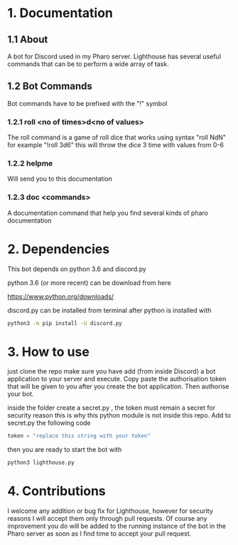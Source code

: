 # 1. Documentation
## 1.1 About
A bot for Discord used in my Pharo server. Lighthouse has several useful commands that can be to perform a wide array of task. 

## 1.2 Bot Commands
Bot commands have to be prefixed with the "!" symbol

### 1.2.1 roll \<no of times\>d\<no of values\>
The roll command is a game of roll dice that works using syntax "roll NdN" for example "!roll 3d6" this will throw the dice 3 time with values from 0-6
### 1.2.2 helpme
Will send you to this documentation
### 1.2.3 doc \<commands\>
A documentation command that help you find several kinds of pharo documentation

# 2. Dependencies 
This bot depends on python 3.6 and discord.py

python 3.6 (or more recent) can be download from here 

https://www.python.org/downloads/

discord.py can be installed from terminal after python is installed with

```bash
python3 -m pip install -U discord.py
```

# 3. How to use
just clone the repo make sure you have add (from inside Discord) a bot application to your server and execute. Copy paste the authorisation token that will be given to you after you create the bot application. Then authorise your bot.

inside the folder create a secret.py , the token must remain a secret for security reason this is why this python module is not inside this repo. Add to secret.py the following code

```python
token = "replace this string with your token"
```
then you are ready to start the bot with 

```bash
python3 lighthouse.py
```

# 4. Contributions

I welcome any addition or bug fix for Lighthouse, however for security reasons I will accept them only through pull requests. Of course any improvement you do will be added to the running instance of the bot in the Pharo server as soon as I find time to accept your pull request. 

